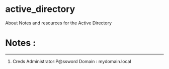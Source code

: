 # active_directory
About Notes and resources for the Active Directory

# Notes :
---------
1) Creds
Administrator:P@ssword
Domain : mydomain.local
